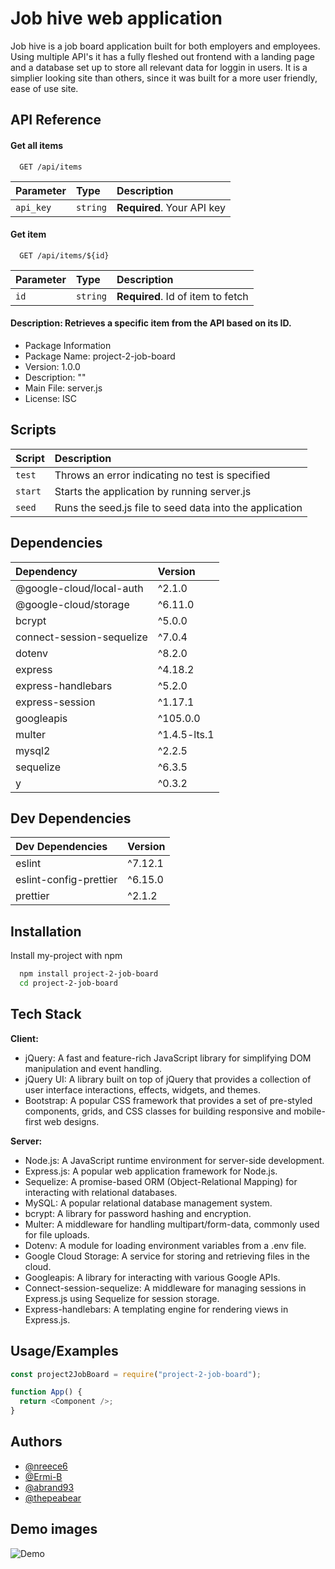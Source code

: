 # Job hive web application

Job hive is a job board application built for both employers and employees. Using multiple API's it has a fully fleshed out frontend with a landing page and a database set up to store all relevant data for loggin in users. It is a simplier looking site than others, since it was built for a more user friendly, ease of use site.

## API Reference

#### Get all items

```http
  GET /api/items
```

| Parameter | Type     | Description                |
| :-------- | :------- | :------------------------- |
| `api_key` | `string` | **Required**. Your API key |

#### Get item

```http
  GET /api/items/${id}
```

| Parameter | Type     | Description                       |
| :-------- | :------- | :-------------------------------- |
| `id`      | `string` | **Required**. Id of item to fetch |

#### Description: Retrieves a specific item from the API based on its ID.

- Package Information
- Package Name: project-2-job-board
- Version: 1.0.0
- Description: ""
- Main File: server.js
- License: ISC

## Scripts

| Script  | Description                                             |
| :------ | :------------------------------------------------------ |
| `test`  | Throws an error indicating no test is specified         |
| `start` | Starts the application by running server.js             |
| `seed`  | Runs the seed.js file to seed data into the application |

## Dependencies

| Dependency                | Version      |
| :------------------------ | :----------- |
| @google-cloud/local-auth  | ^2.1.0       |
| @google-cloud/storage     | ^6.11.0      |
| bcrypt                    | ^5.0.0       |
| connect-session-sequelize | ^7.0.4       |
| dotenv                    | ^8.2.0       |
| express                   | ^4.18.2      |
| express-handlebars        | ^5.2.0       |
| express-session           | ^1.17.1      |
| googleapis                | ^105.0.0     |
| multer                    | ^1.4.5-lts.1 |
| mysql2                    | ^2.2.5       |
| sequelize                 | ^6.3.5       |
| y                         | ^0.3.2       |

## Dev Dependencies

| Dev Dependencies       | Version |
| :--------------------- | :------ |
| eslint                 | ^7.12.1 |
| eslint-config-prettier | ^6.15.0 |
| prettier               | ^2.1.2  |

## Installation

Install my-project with npm

```bash
  npm install project-2-job-board
  cd project-2-job-board
```

## Tech Stack

**Client:**

- jQuery: A fast and feature-rich JavaScript library for simplifying DOM manipulation and event handling.
- jQuery UI: A library built on top of jQuery that provides a collection of user interface interactions, effects, widgets, and themes.
- Bootstrap: A popular CSS framework that provides a set of pre-styled components, grids, and CSS classes for building responsive and mobile-first web designs.

**Server:**

- Node.js: A JavaScript runtime environment for server-side development.
- Express.js: A popular web application framework for Node.js.
- Sequelize: A promise-based ORM (Object-Relational Mapping) for interacting with relational databases.
- MySQL: A popular relational database management system.
- bcrypt: A library for password hashing and encryption.
- Multer: A middleware for handling multipart/form-data, commonly used for file uploads.
- Dotenv: A module for loading environment variables from a .env file.
- Google Cloud Storage: A service for storing and retrieving files in the cloud.
- Googleapis: A library for interacting with various Google APIs.
- Connect-session-sequelize: A middleware for managing sessions in Express.js using Sequelize for session storage.
- Express-handlebars: A templating engine for rendering views in Express.js.

## Usage/Examples

```javascript
const project2JobBoard = require("project-2-job-board");

function App() {
  return <Component />;
}
```

## Authors

- [@nreece6](https://github.com/nreece6)
- [@Ermi-B](https://github.com/Ermi-B)
- [@abrand93](https://github.com/abrand93)
- [@thepeabear](https://github.com/Thepeabear)

## Demo images

![Demo](https://media.giphy.com/media/4xs0Er3S9vnUXYdh5G/giphy.gif)
